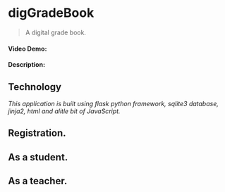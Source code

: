 # digGradeBook
> A digital grade book.
#### Video Demo:  <URL HERE>
#### Description:

## Technology
*This application is built using flask python framework, sqlite3 database, jinja2, html and alitle bit of JavaScript.*

## Registration.


## As a student.


## As a teacher.



